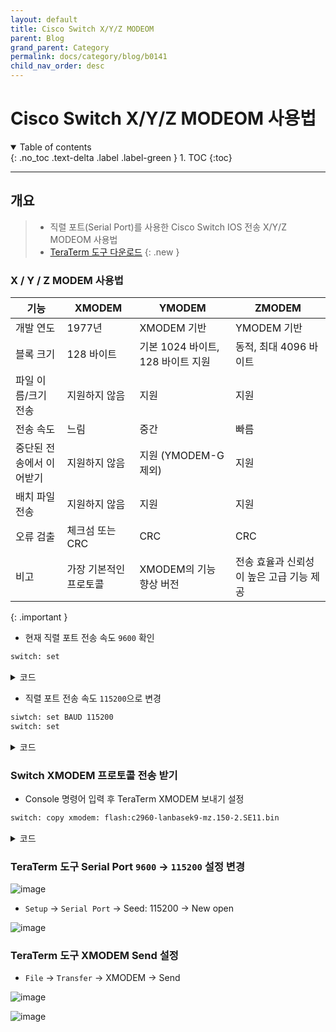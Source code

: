 ```yaml
---
layout: default
title: Cisco Switch X/Y/Z MODEOM
parent: Blog
grand_parent: Category
permalink: docs/category/blog/b0141
child_nav_order: desc
---
```


# Cisco Switch X/Y/Z MODEOM 사용법

<details open markdown="block">
  <summary>
    Table of contents
  </summary>
  {: .no_toc .text-delta .label .label-green }
1. TOC
{:toc}
</details>

---

## 개요

> - 직렬 포트(Serial Port)를 사용한 Cisco Switch IOS 전송 X/Y/Z MODEOM 사용법
> - [TeraTerm 도구 다운로드](https://github.com/TeraTermProject/teraterm/releases)
{: .new }

### X / Y / Z MODEM 사용법

> 
| 기능                | XMODEM                        | YMODEM                             | ZMODEM                            |
|-------------------|-------------------------------|------------------------------------|-----------------------------------|
| 개발 연도            | 1977년                         | XMODEM 기반                         | YMODEM 기반                       |
| 블록 크기            | 128 바이트                     | 기본 1024 바이트, 128 바이트 지원      | 동적, 최대 4096 바이트              |
| 파일 이름/크기 전송  | 지원하지 않음                    | 지원                                | 지원                               |
| 전송 속도            | 느림                           | 중간                               | 빠름                               |
| 중단된 전송에서 이어받기 | 지원하지 않음                    | 지원 (YMODEM-G 제외)                | 지원                               |
| 배치 파일 전송       | 지원하지 않음                    | 지원                                | 지원                               |
| 오류 검출            | 체크섬 또는 CRC                  | CRC                                 | CRC                                |
| 비고                | 가장 기본적인 프로토콜            | XMODEM의 기능 향상 버전               | 전송 효율과 신뢰성이 높은 고급 기능 제공 |
>
{: .important }

- 현재 직렬 포트 전송 속도 `9600` 확인

```bash
switch: set
```

<details markdown="block">
  <summary>
    코드
  </summary>
  {: .text-delta .label .label-green }
  
```bash
BAUD=9600
BOOT=flash:c2960-lanbasek9-mz.150-2.SE11.bin
CLEI_CODE_NUMBER=COM4A10BRB
MAC_ADDR=00:1C:F9:52:FD:00
MODEL_NUM=WS-C2960G-48TC-L
MODEL_REVISION_NUM=C0
MOTHERBOARD_ASSEMBLY_NUM=73-10300-07
MOTHERBOARD_REVISION_NUM=A0
MOTHERBOARD_SERIAL_NUM=FOC11292QVH
POWER_SUPPLY_PART_NUM=341-0098-02
POWER_SUPPLY_SERIAL_NUM=AZS112910S3
SDM_TEMPLATE_ID=0
SWITCH_PRIORITY=1
SYSTEM_SERIAL_NUM=FOC1129ZAJD
TAN_NUM=800-27071-02
TAN_REVISION_NUMBER=A0
VERSION_ID=V02
```

</details>

- 직렬 포트 전송 속도 `115200`으로 변경

```bash
siwtch: set BAUD 115200
switch: set
```

<details markdown="block">
  <summary>
    코드
  </summary>
  {: .text-delta .label .label-green }
  
```bash
BAUD=115200
BOOT=flash:c2960-lanbasek9-mz.150-2.SE11.bin
CLEI_CODE_NUMBER=COM4A10BRB
MAC_ADDR=00:1C:F9:52:FD:00
MODEL_NUM=WS-C2960G-48TC-L
MODEL_REVISION_NUM=C0
MOTHERBOARD_ASSEMBLY_NUM=73-10300-07
MOTHERBOARD_REVISION_NUM=A0
MOTHERBOARD_SERIAL_NUM=FOC11292QVH
POWER_SUPPLY_PART_NUM=341-0098-02
POWER_SUPPLY_SERIAL_NUM=AZS112910S3
SDM_TEMPLATE_ID=0
SWITCH_PRIORITY=1
SYSTEM_SERIAL_NUM=FOC1129ZAJD
TAN_NUM=800-27071-02
TAN_REVISION_NUMBER=A0
VERSION_ID=V02
```

</details>

### Switch XMODEM 프로토콜 전송 받기

- Console 명령어 입력 후 TeraTerm XMODEM 보내기 설정

```bash
switch: copy xmodem: flash:c2960-lanbasek9-mz.150-2.SE11.bin
```

<details markdown="block">
  <summary>
    코드
  </summary>
  {: .text-delta .label .label-green }
  
```bash
Begin the Xmodem or Xmodem-1K transfer now...
C.........................................................................................................................................................................................................................................................................................................................................................................................................................................................................................................................................................................................................................................................................................................................................................................................................................................................................................................................................................................................................................................................................................................................................................................................................................................................................................................................................................................................................................................................................................................................................................................................................................................................................................................................................................................................................................................................................................................................................................................................................................................................................................................................................................................................................................................................................................................................................................................................................................................................................................................................................................................................................................................................................................................................................................................................................................................................................................................................................................................................................
File "xmodem:" successfully copied to "flash:c2960-lanbasek9-mz.150-2.SE11.bin"
```

</details>

### TeraTerm 도구 Serial Port `9600` → `115200` 설정 변경

![image](https://github.com/heaths2/heaths2.github.io/assets/36792594/eec5dec3-29a2-400c-960f-a415193780d7)

- `Setup` → `Serial Port` → Seed: 115200 → New open

![image](https://github.com/heaths2/heaths2.github.io/assets/36792594/d63975e8-92d1-41e6-9c4b-ecbf5c9bdb0e)

### TeraTerm 도구 XMODEM Send 설정

- `File` → `Transfer` → XMODEM → Send

![image](https://github.com/heaths2/heaths2.github.io/assets/36792594/2e088727-c985-44d8-8699-4ef4ff09a354)

![image](https://github.com/heaths2/heaths2.github.io/assets/36792594/128338aa-b31b-495e-a9d9-80695822d9b2)

